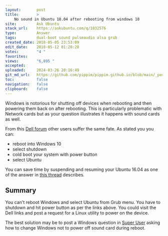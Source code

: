 ```yaml
---
layout:       post
title:        >
    No sound in Ubuntu 18.04 after rebooting from windows 10
site:         Ask Ubuntu
stack_url:    https://askubuntu.com/q/1032576
type:         Answer
tags:         dual-boot sound pulseaudio alsa grub
created_date: 2018-05-05 23:53:09
edit_date:    2018-05-12 01:20:28
votes:        "4 "
favorites:    
views:        "6,895 "
accepted:     
uploaded:     2024-03-26 20:16:49
git_md_url:   https://github.com/pippim/pippim.github.io/blob/main/_posts/2018/2018-05-05-No-sound-in-Ubuntu-18.04-after-rebooting-from-windows-10.md
toc:          false
navigation:   false
clipboard:    false
---
```


Windows is notorious for shutting off devices when rebooting and then powering them back on after rebooting. This is particularly problematic with Network cards but as your question illustrates it happens with sound cards as well.

From this [Dell forum][1] other users suffer the same fate. As stated you you can:

- reboot into Windows 10
- select shutdown
- cold boot your system with power button
- select Ubuntu

You can save time by suspending and resuming your Ubuntu 16.04 as one of the answer in [this thread][2] describes.

## Summary

You can't reboot Windows and select Ubuntu from Grub menu. You have to shutdown and hit power button as per the links above. You could visit the Dell links and post a request for a Linux utility to power on the device.

The best solution may be to post a Windows question in [Super User][3] asking how to change Windows not to power off sound card during reboot. 


  [1]: https://www.dell.com/community/Laptops-General/XPS-13-2015-Win10-Sound-breaks-after-wake-restart/td-p/4675699
  [2]: https://ubuntuforums.org/showthread.php?t=1660371&page=2
  [3]: https://superuser.com/
